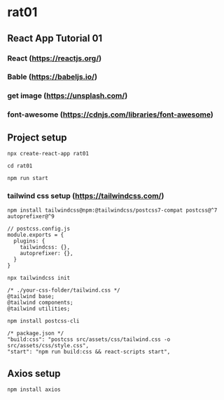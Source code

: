 # rat01

## React App Tutorial 01

### React (https://reactjs.org/)

### Bable (https://babeljs.io/)

### get image (https://unsplash.com/) 

### font-awesome (https://cdnjs.com/libraries/font-awesome) 

## Project setup
```
npx create-react-app rat01

cd rat01

npm run start
```

### tailwind css setup (https://tailwindcss.com/) 
```
npm install tailwindcss@npm:@tailwindcss/postcss7-compat postcss@^7 autoprefixer@^9

// postcss.config.js
module.exports = {
  plugins: {
    tailwindcss: {},
    autoprefixer: {},
  }
}

npx tailwindcss init

/* ./your-css-folder/tailwind.css */
@tailwind base;
@tailwind components;
@tailwind utilities;

npm install postcss-cli

/* package.json */
"build:css": "postcss src/assets/css/tailwind.css -o src/assets/css/style.css",
"start": "npm run build:css && react-scripts start",
```

## Axios setup
```
npm install axios
```